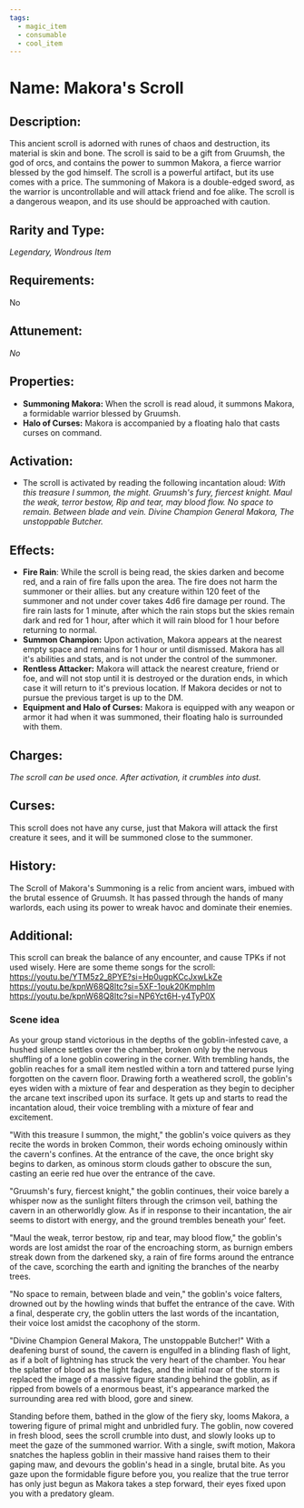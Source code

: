 ```yaml
---
tags:
  - magic_item
  - consumable
  - cool_item
---
```

# Name: Makora's Scroll

## Description:
This ancient scroll is adorned with runes of chaos and destruction, its material is skin and bone. The scroll is said to be a gift from Gruumsh, the god of orcs, and contains the power to summon Makora, a fierce warrior blessed by the god himself. The scroll is a powerful artifact, but its use comes with a price. The summoning of Makora is a double-edged sword, as the warrior is uncontrollable and will attack friend and foe alike. The scroll is a dangerous weapon, and its use should be approached with caution.

## Rarity and Type:
*Legendary, Wondrous Item*

## Requirements:
No

## Attunement:
*No*

## Properties:
- **Summoning Makora:** When the scroll is read aloud, it summons Makora, a formidable warrior blessed by Gruumsh.
- **Halo of Curses:** Makora is accompanied by a floating halo that casts curses on command.

## Activation:
- The scroll is activated by reading the following incantation aloud:
	*With this treasure I summon, the might.*
	*Gruumsh's fury, fiercest knight.*
	*Maul the weak, terror bestow,*
	*Rip and tear, may blood flow.*
	*No space to remain.*
	*Between blade and vein.*
	*Divine Champion General Makora, The unstoppable Butcher.*

## Effects:
- **Fire Rain**: While the scroll is being read, the skies darken and become red, and a rain of fire falls upon the area. The fire does not harm the summoner or their allies. but any creature within 120 feet of the summoner and not under cover takes 4d6 fire damage per round. The fire rain lasts for 1 minute, after which the rain stops but the skies remain dark and red for 1 hour, after which it will rain blood for 1 hour before returning to normal.
- **Summon Champion:** Upon activation, Makora appears at the nearest empty space and remains for 1 hour or until dismissed. Makora has all it's abilities and stats, and is not under the control of the summoner.
- **Rentless Attacker:** Makora will attack the nearest creature, friend or foe, and will not stop until it is destroyed or the duration ends, in which case it will return to it's previous location. If Makora decides or not to pursue the previous target is up to the DM.
- **Equipment and Halo of Curses:** Makora is equipped with any weapon or armor it had when it was summoned, their floating halo is surrounded with them.

## Charges:
*The scroll can be used once. After activation, it crumbles into dust.*

## Curses:
This scroll does not have any curse, just that Makora will attack the first creature it sees, and it will be summoned close to the summoner.

## History:
The Scroll of Makora's Summoning is a relic from ancient wars, imbued with the brutal essence of Gruumsh. It has passed through the hands of many warlords, each using its power to wreak havoc and dominate their enemies.

## Additional:
This scroll can break the balance of any encounter, and cause TPKs if not used wisely. 
Here are some theme songs for the scroll:
https://youtu.be/YTM5z2_8PYE?si=Hp0ugpKCcJxwLkZe
https://youtu.be/kpnW68Q8ltc?si=5XF-1ouk20Kmphlm
https://youtu.be/kpnW68Q8ltc?si=NP6Yct6H-y4TyP0X

### Scene idea
As your group stand victorious in the depths of the goblin-infested cave, a hushed silence settles over the chamber, broken only by the nervous shuffling of a lone goblin cowering in the corner. With trembling hands, the goblin reaches for a small item nestled within a torn and tattered purse lying forgotten on the cavern floor. Drawing forth a weathered scroll, the goblin's eyes widen with a mixture of fear and desperation as they begin to decipher the arcane text inscribed upon its surface. It gets up and starts to read the incantation aloud, their voice trembling with a mixture of fear and excitement.

"With this treasure I summon, the might," the goblin's voice quivers as they recite the words in broken Common, their words echoing ominously within the cavern's confines. At the entrance of the cave, the once bright sky begins to darken, as ominous storm clouds gather to obscure the sun, casting an eerie red hue over the entrance of the cave. 

"Gruumsh's fury, fiercest knight," the goblin continues, their voice barely a whisper now as the sunlight filters through the crimson veil, bathing the cavern in an otherworldly glow. As if in response to their incantation, the air seems to distort with energy, and the ground trembles beneath your' feet.

"Maul the weak, terror bestow, rip and tear, may blood flow," the goblin's words are lost amidst the roar of the encroaching storm, as burnign embers streak down from the darkened sky, a rain of fire forms around the entrance of the cave, scorching the earth and igniting the branches of the nearby trees.

"No space to remain, between blade and vein," the goblin's voice falters, drowned out by the howling winds that buffet the entrance of the cave. With a final, desperate cry, the goblin utters the last words of the incantation, their voice lost amidst the cacophony of the storm.

"Divine Champion General Makora, The unstoppable Butcher!" With a deafening burst of sound, the cavern is engulfed in a blinding flash of light, as if a bolt of lightning has struck the very heart of the chamber. You hear the splatter of blood as the light fades, and the initial roar of the storm is replaced the image of a massive figure standing behind the goblin, as if ripped from bowels of a enormous beast, it's appearance marked the surrounding area red with blood, gore and sinew. 

Standing before them, bathed in the glow of the fiery sky, looms Makora, a towering figure of primal might and unbridled fury. The goblin, now covered in fresh blood, sees the scroll crumble into dust, and slowly looks up to meet the gaze of the summoned warrior. With a single, swift motion, Makora snatches the hapless goblin in their massive hand raises them to their gaping maw, and devours the goblin's head in a single, brutal bite. As you gaze upon the formidable figure before you, you realize that the true terror has only just begun as Makora takes a step forward, their eyes fixed upon you with a predatory gleam.